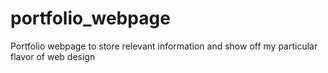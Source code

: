 # portfolio_webpage
Portfolio webpage to store relevant information and show off my particular flavor of web design
